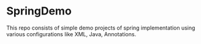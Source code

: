 # SpringDemo
This repo consists of simple demo projects of spring implementation using various configurations like XML, Java, Annotations.
